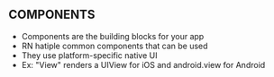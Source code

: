 ## COMPONENTS
* Components are the building blocks for your app
* RN hatiple common components that can be used
* They use platform-specific native UI
* Ex: "View" renders a UIView for iOS and android.view for Android

